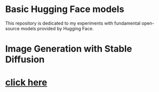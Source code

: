 # Basic Hugging Face models

This repository is dedicated to my experiments with fundamental open-source models provided by Hugging Face.

Image Generation with Stable Diffusion
======================================

[click here](https://huggingface.co/spaces/souvikmaji22/image-generation-stable-diffusion)
==========================================================================================
